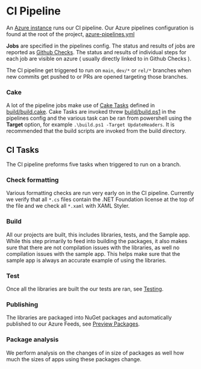 # CI Pipeline
An [Azure instance](https://dev.azure.com/dotnet/CommunityToolkit) runs our CI pipeline.
Our Azure pipelines configuration is found at the root of the project, [azure-pipelines.yml](https://github.com/CommunityToolkit/WindowsCommunityToolkit/blob/main/azure-pipelines.yml)

**Jobs** are specified in the pipelines config.
The status and results of jobs are reported as [Github Checks](https://docs.github.com/en/github/collaborating-with-pull-requests/collaborating-on-repositories-with-code-quality-features/about-status-checks).
The status and results of individual steps for each job are visible on azure ( usually directly linked to in Github Checks ).

The CI pipeline get triggered to run on `main`, `dev/*` or `rel/*` branches when new commits get pushed to or PRs are opened targeting those branches.

### Cake
A lot of the pipeline jobs make use of [Cake Tasks](https://cakebuild.net/docs/writing-builds/tasks/) defined in [build/build.cake](https://github.com/CommunityToolkit/WindowsCommunityToolkit/blob/main/build/build.cake).
Cake Tasks are invoked threw [build/build.ps1](https://github.com/CommunityToolkit/WindowsCommunityToolkit/blob/main/build/build.ps1) in the pipelines config and the various task can be ran from powershell using the **Target** option, for example `.\build.ps1 -Target UpdateHeaders`.
It is recommended that the build scripts are invoked from the build directory.

## CI Tasks
The CI pipeline preforms five tasks when triggered to run on a branch.

### Check formatting
Various formatting checks are run very early on in the CI pipeline.
Currently we verify that all `*.cs` files contain the .NET Foundation license at the top of the file and we check all `*.xaml` with XAML Styler.

### Build
All our projects are built, this includes libraries, tests, and the Sample app.
While this step primarily to feed into building the packages, it also makes sure that there are not compilation issues with the libraries, as well no compilation issues with the sample app.
This helps make sure that the sample app is always an accurate example of using the libraries.

### Test
Once all the libraries are built the our tests are ran, see [Testing](Testing.md).

### Publishing
The libraries are packaged into NuGet packages and automatically published to our Azure Feeds, see [Preview Packages](https://github.com/CommunityToolkit/WindowsCommunityToolkit/wiki/Preview-Packages).

### Package analysis
We perform analysis on the changes of in size of packages as well how much the sizes of apps using these packages change.